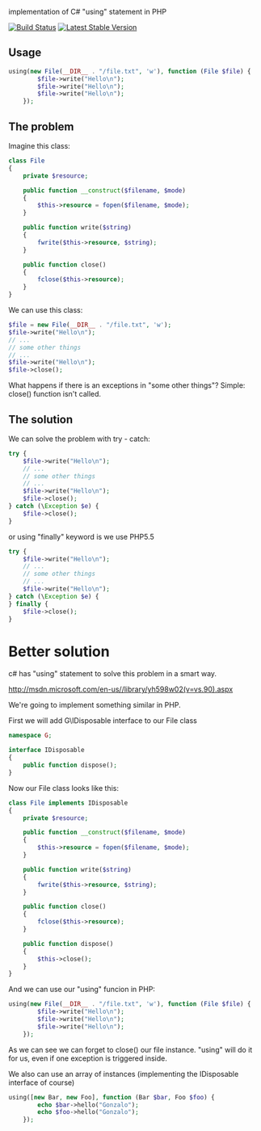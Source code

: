 implementation of C# "using" statement in PHP

[![Build Status](https://travis-ci.org/gonzalo123/using.png?branch=master)](https://travis-ci.org/gonzalo123/using)
[![Latest Stable Version](https://poser.pugx.org/gonzalo123/using/v/stable.png)](https://packagist.org/packages/gonzalo123/using)

## Usage
```php
using(new File(__DIR__ . "/file.txt", 'w'), function (File $file) {
        $file->write("Hello\n");
        $file->write("Hello\n");
        $file->write("Hello\n");
    });
```

## The problem

Imagine this class:
```php
class File
{
    private $resource;

    public function __construct($filename, $mode)
    {
        $this->resource = fopen($filename, $mode);
    }

    public function write($string)
    {
        fwrite($this->resource, $string);
    }

    public function close()
    {
        fclose($this->resource);
    }
}
```

We can use this class:
```php
$file = new File(__DIR__ . "/file.txt", 'w');
$file->write("Hello\n");
// ...
// some other things
// ...
$file->write("Hello\n");
$file->close();
```

What happens if there is an exceptions in "some other things"? Simple: close() function isn't called.

## The solution
We can solve the problem with try - catch:

```php
try {
    $file->write("Hello\n");
    // ...
    // some other things
    // ...
    $file->write("Hello\n");
    $file->close();
} catch (\Exception $e) {
    $file->close();
}
```

or using "finally" keyword is we use PHP5.5

```php
try {
    $file->write("Hello\n");
    // ...
    // some other things
    // ...
    $file->write("Hello\n");
} catch (\Exception $e) {
} finally {
    $file->close();
}
```

# Better solution

c# has "using" statement to solve this problem in a smart way.

http://msdn.microsoft.com/en-us//library/yh598w02(v=vs.90).aspx

We're going to implement something similar in PHP.

First we will add G\IDisposable interface to our File class
```php
namespace G;

interface IDisposable
{
    public function dispose();
}
```

Now our File class looks like this:

```php
class File implements IDisposable
{
    private $resource;

    public function __construct($filename, $mode)
    {
        $this->resource = fopen($filename, $mode);
    }

    public function write($string)
    {
        fwrite($this->resource, $string);
    }

    public function close()
    {
        fclose($this->resource);
    }

    public function dispose()
    {
        $this->close();
    }
}
```

And we can use our "using" funcion in PHP:
```php
using(new File(__DIR__ . "/file.txt", 'w'), function (File $file) {
        $file->write("Hello\n");
        $file->write("Hello\n");
        $file->write("Hello\n");
    });
```

As we can see we can forget to close() our file instance. "using" will do it for us, even if one exception is triggered inside.

We also can use an array of instances (implementing the IDisposable interface of course)

```php
using([new Bar, new Foo], function (Bar $bar, Foo $foo) {
        echo $bar->hello("Gonzalo");
        echo $foo->hello("Gonzalo");
    });
```